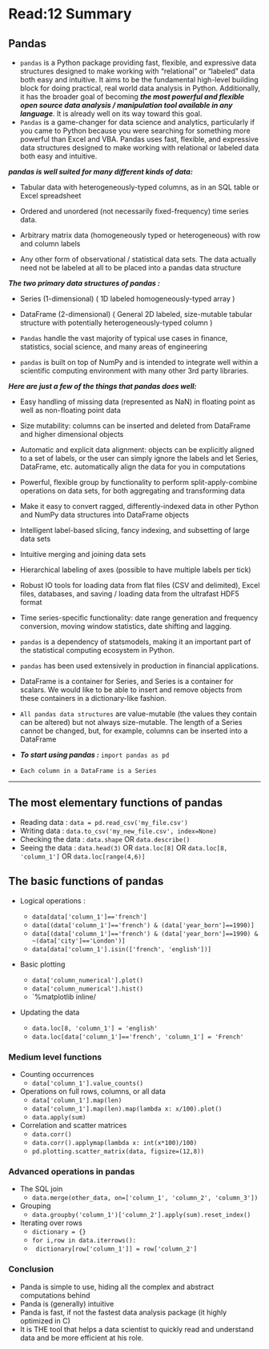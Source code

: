 # Read:12 Summary
## Pandas 
* `pandas` is a Python package providing fast, flexible, and expressive data structures designed to make working with “relational” or “labeled” data both easy
and intuitive. It aims to be the fundamental high-level building block for doing practical, real world data analysis in Python. Additionally, it has the broader
goal of becoming ***the most powerful and flexible open source data analysis / manipulation tool available in any language***. It is already well on its
way toward this goal.
* `Pandas` is a game-changer for data science and analytics, particularly if you came to Python because you were searching for something more powerful 
than Excel and VBA. Pandas uses fast, flexible, and expressive data structures designed to make working with relational or labeled data
both easy and intuitive.


***pandas is well suited for many different kinds of data:***


  * Tabular data with heterogeneously-typed columns, as in an SQL table or Excel spreadsheet


  * Ordered and unordered (not necessarily fixed-frequency) time series data.


  * Arbitrary matrix data (homogeneously typed or heterogeneous) with row and column labels


  * Any other form of observational / statistical data sets. The data actually need not be labeled at all to be placed into a pandas data structure
  
  
  
***The two primary data structures of pandas :***


  * Series (1-dimensional) ( 1D labeled homogeneously-typed array )

 
  * DataFrame (2-dimensional) (  General 2D labeled, size-mutable tabular structure with potentially heterogeneously-typed column )  
  
* `Pandas` handle the vast majority of typical use cases in finance, statistics, social science, and many areas of engineering
* `pandas` is built on top of NumPy and is intended to integrate well within a scientific computing environment with many other 3rd party libraries.


***Here are just a few of the things that pandas does well:***


  * Easy handling of missing data (represented as NaN) in floating point as well as non-floating point data


  * Size mutability: columns can be inserted and deleted from DataFrame and higher dimensional objects


  * Automatic and explicit data alignment: objects can be explicitly aligned to a set of labels, or the user can simply ignore the labels and let Series, 
  DataFrame, etc. automatically align the data for you in computations


  * Powerful, flexible group by functionality to perform split-apply-combine operations on data sets, for both aggregating and transforming data


  * Make it easy to convert ragged, differently-indexed data in other Python and NumPy data structures into DataFrame objects


  * Intelligent label-based slicing, fancy indexing, and subsetting of large data sets


  * Intuitive merging and joining data sets


  * Hierarchical labeling of axes (possible to have multiple labels per tick)


  * Robust IO tools for loading data from flat files (CSV and delimited), Excel files, databases, and saving / loading data from the ultrafast HDF5 format


  * Time series-specific functionality: date range generation and frequency conversion, moving window statistics, date shifting and lagging.


* `pandas` is a dependency of statsmodels, making it an important part of the statistical computing ecosystem in Python.

* `pandas` has been used extensively in production in financial applications.

* DataFrame is a container for Series, and Series is a container for scalars. We would like to be able to insert and remove objects from 
these containers in a dictionary-like fashion.
* `All pandas data structures` are value-mutable (the values they contain can be altered) but not always size-mutable. The length of a Series cannot be 
changed, but, for example, columns can be inserted into a DataFrame


* ***To start using pandas :*** `import pandas as pd`


* `Each column in a DataFrame is a Series`
------------------------------------------------------------------------------------------------------------------------------------------------------

## The most elementary functions of pandas

* Reading data : `data = pd.read_csv('my_file.csv')`
* Writing data : `data.to_csv('my_new_file.csv', index=None)`
* Checking the data : `data.shape` OR `data.describe()`
* Seeing the data : `data.head(3)` OR `data.loc[8]` OR `data.loc[8, 'column_1']` OR `data.loc[range(4,6)]`
## The basic functions of pandas

* Logical operations :
  * `data[data['column_1']=='french']`
  * `data[(data['column_1']=='french') & (data['year_born']==1990)]`
  * `data[(data['column_1']=='french') & (data['year_born']==1990) & ~(data['city']=='London')]`
  * `data[data['column_1'].isin(['french', 'english'])]`
* Basic plotting

  * `data['column_numerical'].plot()`
  * `data['column_numerical'].hist()`
  * `%matplotlib inline/
  
* Updating the data
  * `data.loc[8, 'column_1'] = 'english'`
  * `data.loc[data['column_1']=='french', 'column_1'] = 'French'`
### Medium level functions
* Counting occurrences
  * `data['column_1'].value_counts()`
* Operations on full rows, columns, or all data
  * `data['column_1'].map(len)`
  * `data['column_1'].map(len).map(lambda x: x/100).plot()`
  * `data.apply(sum)`
* Correlation and scatter matrices
  * `data.corr()`
  * `data.corr().applymap(lambda x: int(x*100)/100)`
  * `pd.plotting.scatter_matrix(data, figsize=(12,8))`
### Advanced operations in pandas

* The SQL join
  * `data.merge(other_data, on=['column_1', 'column_2', 'column_3'])`
* Grouping
  * `data.groupby('column_1')['column_2'].apply(sum).reset_index()`
* Iterating over rows
  * `dictionary = {}`
  * `for i,row in data.iterrows():`
  * ` dictionary[row['column_1']] = row['column_2']`
### Conclusion 
* Panda is simple to use, hiding all the complex and abstract computations behind
* Panda is (generally) intuitive
* Panda is fast, if not the fastest data analysis package (it highly optimized in C)
* It is THE tool that helps a data scientist to quickly read and understand data and be more efficient at his role.

























































